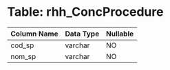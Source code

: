 # Table: rhh_ConcProcedure

| Column Name | Data Type | Nullable |
|-------------|-----------|----------|
| cod_sp | varchar | NO |
| nom_sp | varchar | NO |
